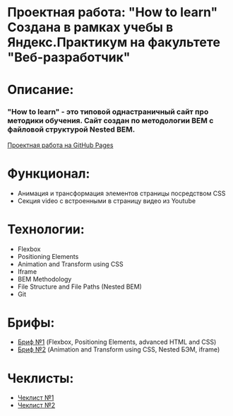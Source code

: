 # Проектная работа: "How to learn" Создана в рамках учебы в Яндекс.Практикум на факультете "Веб-разработчик"
# Описание:
### "How to learn" - это типовой однастраничный сайт про методики обучения. Сайт создан по методологии BEM с файловой структурой Nested BEM.
[Проектная работа на GitHub Pages](https://katyapesnya.github.io/how-to-learn/index.html)

# Функционал:
* Анимация и трансформация элементов страницы посредством CSS
* Секция video с встроенными в страницу видео из Youtube
# Технологии:
* Flexbox
* Positioning Elements
* Animation and Transform using CSS
* Iframe
* BEM Methodology
* File Structure and File Paths (Nested BEM)
* Git
# Брифы:
* [Бриф №1](https://drive.google.com/file/d/1MVQEdu_WO0-7kq4744u1FAOQgbXyNDcG/view) (Flexbox, Positioning Elements, advanced HTML and CSS)
* [Бриф №2](https://drive.google.com/file/d/1L2bPH90ytovXdCCHCjMDXTp6iuPrTq3X/view) (Animation and Transform using CSS, Nested БЭМ, iframe)
# Чеклисты:
* [Чеклист №1](https://code.s3.yandex.net/web-developer/checklists/new-program/checklist-1/index.html)
* [Чеклист №2](https://code.s3.yandex.net/web-developer/checklists/new-program/checklist-2/index.html)
